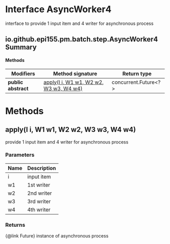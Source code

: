 Interface AsyncWorker4
======================
interface to provide 1 input item and 4 writer for asynchronous process

io.github.epi155.pm.batch.step.AsyncWorker4 Summary
-------
#### Methods
| Modifiers           | Method signature                                                            | Return type          |
| ------------------- | --------------------------------------------------------------------------- | -------------------- |
| **public abstract** | [apply(I i, W1 w1, W2 w2, W3 w3, W4 w4)](#applyi-i-w1-w1-w2-w2-w3-w3-w4-w4) | concurrent.Future<?> |

Methods
=======
apply(I i, W1 w1, W2 w2, W3 w3, W4 w4)
--------------------------------------
provide 1 input item and 4 writer for asynchronous process

### Parameters

| Name | Description |
| ---- | ----------- |
| i    | input item  |
| w1   | 1st writer  |
| w2   | 2nd writer  |
| w3   | 3rd writer  |
| w4   | 4th writer  |

### Returns

{@link Future} instance of asynchronous process


